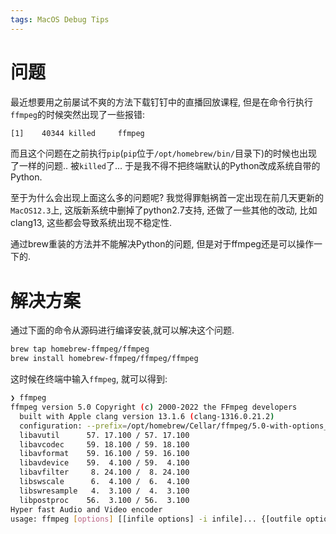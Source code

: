 ```yaml
---
tags: MacOS Debug Tips
---
```


# 问题

最近想要用之前屡试不爽的方法下载钉钉中的直播回放课程, 但是在命令行执行`ffmpeg`的时候突然出现了一些报错:

```bash
[1]    40344 killed     ffmpeg
```

而且这个问题在之前执行`pip`(`pip`位于`/opt/homebrew/bin/`目录下)的时候也出现了一样的问题.. 被`killed`了... 于是我不得不把终端默认的Python改成系统自带的Python. 

至于为什么会出现上面这么多的问题呢? 我觉得罪魁祸首一定出现在前几天更新的`MacOS12.3`上, 这版新系统中删掉了python2.7支持, 还做了一些其他的改动, 比如clang13, 这些都会导致系统出现不稳定性. 

通过brew重装的方法并不能解决Python的问题, 但是对于ffmpeg还是可以操作一下的. 

# 解决方案

通过下面的命令从源码进行编译安装,就可以解决这个问题. 

```bash
brew tap homebrew-ffmpeg/ffmpeg
brew install homebrew-ffmpeg/ffmpeg/ffmpeg
```

这时候在终端中输入`ffmpeg`, 就可以得到:

```bash
❯ ffmpeg
ffmpeg version 5.0 Copyright (c) 2000-2022 the FFmpeg developers
  built with Apple clang version 13.1.6 (clang-1316.0.21.2)
  configuration: --prefix=/opt/homebrew/Cellar/ffmpeg/5.0-with-options_2 --enable-shared --cc=clang --host-cflags= --host-ldflags= --enable-gpl --enable-libaom --enable-libdav1d --enable-libmp3lame --enable-libopus --enable-libsnappy --enable-libtheora --enable-libvorbis --enable-libvpx --enable-libx264 --enable-libx265 --enable-libfontconfig --enable-libfreetype --enable-frei0r --enable-libass --enable-demuxer=dash --enable-opencl --enable-videotoolbox --enable-neon --disable-htmlpages
  libavutil      57. 17.100 / 57. 17.100
  libavcodec     59. 18.100 / 59. 18.100
  libavformat    59. 16.100 / 59. 16.100
  libavdevice    59.  4.100 / 59.  4.100
  libavfilter     8. 24.100 /  8. 24.100
  libswscale      6.  4.100 /  6.  4.100
  libswresample   4.  3.100 /  4.  3.100
  libpostproc    56.  3.100 / 56.  3.100
Hyper fast Audio and Video encoder
usage: ffmpeg [options] [[infile options] -i infile]... {[outfile options] outfile}...
```

